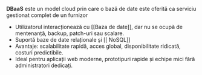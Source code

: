 **DBaaS** este un model cloud prin care o bază de date este oferită ca serviciu gestionat complet de un furnizor 
- Utilizatorul interacționează cu [[Baza de date]], dar nu se ocupă de mentenanță, backup, patch-uri sau scalare.
- Suportă baze de date relaționale și [[ NoSQL]]
- Avantaje: scalabilitate rapidă, acces global, disponibilitate ridicată, costuri predictibile.
- Ideal pentru aplicații web moderne, prototipuri rapide și echipe mici fără administratori dedicați.
